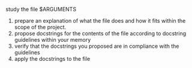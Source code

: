 study the file $ARGUMENTS 
1. prepare an explanation of what the file does and how it fits within the scope of the project.
2. propose docstrings for the contents of the file according to docstring guidelines within your memory
3. verify that the docstrings you proposed are in compliance with the guidelines
4. apply the docstrings to the file